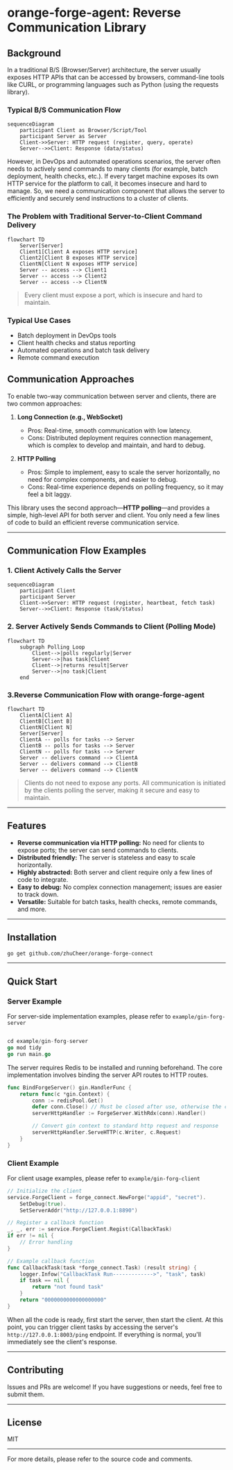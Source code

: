# orange-forge-agent: Reverse Communication Library

## Background

In a traditional B/S (Browser/Server) architecture, the server usually exposes HTTP APIs that can be accessed by browsers, command-line tools like CURL, or programming languages such as Python (using the requests library).

### Typical B/S Communication Flow

```mermaid
sequenceDiagram
    participant Client as Browser/Script/Tool
    participant Server as Server
    Client->>Server: HTTP request (register, query, operate)
    Server-->>Client: Response (data/status)
```

However, in DevOps and automated operations scenarios, the server often needs to actively send commands to many clients (for example, batch deployment, health checks, etc.). If every target machine exposes its own HTTP service for the platform to call, it becomes insecure and hard to manage. So, we need a communication component that allows the server to efficiently and securely send instructions to a cluster of clients.

### The Problem with Traditional Server-to-Client Command Delivery

```mermaid
flowchart TD
    Server[Server]
    Client1[Client A exposes HTTP service]
    Client2[Client B exposes HTTP service]
    ClientN[Client N exposes HTTP service]
    Server -- access --> Client1
    Server -- access --> Client2
    Server -- access --> ClientN
```

> Every client must expose a port, which is insecure and hard to maintain.

### Typical Use Cases
- Batch deployment in DevOps tools
- Client health checks and status reporting
- Automated operations and batch task delivery
- Remote command execution

## Communication Approaches

To enable two-way communication between server and clients, there are two common approaches:

1. **Long Connection (e.g., WebSocket)**
    - Pros: Real-time, smooth communication with low latency.
    - Cons: Distributed deployment requires connection management, which is complex to develop and maintain, and hard to debug.

2. **HTTP Polling**
    - Pros: Simple to implement, easy to scale the server horizontally, no need for complex components, and easier to debug.
    - Cons: Real-time experience depends on polling frequency, so it may feel a bit laggy.

This library uses the second approach—**HTTP polling**—and provides a simple, high-level API for both server and client. You only need a few lines of code to build an efficient reverse communication service.

---

## Communication Flow Examples

### 1. Client Actively Calls the Server

```mermaid
sequenceDiagram
    participant Client
    participant Server
    Client->>Server: HTTP request (register, heartbeat, fetch task)
    Server-->>Client: Response (task/status)
```

### 2. Server Actively Sends Commands to Client (Polling Mode)

```mermaid
flowchart TD
    subgraph Polling Loop
        Client-->|polls regularly|Server
        Server-->|has task|Client
        Client-->|returns result|Server
        Server-->|no task|Client
    end
```

### 3.Reverse Communication Flow with orange-forge-agent

```mermaid
flowchart TD
    ClientA[Client A]
    ClientB[Client B]
    ClientN[Client N]
    Server[Server]
    ClientA -- polls for tasks --> Server
    ClientB -- polls for tasks --> Server
    ClientN -- polls for tasks --> Server
    Server -- delivers command --> ClientA
    Server -- delivers command --> ClientB
    Server -- delivers command --> ClientN
```

> Clients do not need to expose any ports. All communication is initiated by the clients polling the server, making it secure and easy to maintain.

---

## Features

- **Reverse communication via HTTP polling:** No need for clients to expose ports; the server can send commands to clients.
- **Distributed friendly:** The server is stateless and easy to scale horizontally.
- **Highly abstracted:** Both server and client require only a few lines of code to integrate.
- **Easy to debug:** No complex connection management; issues are easier to track down.
- **Versatile:** Suitable for batch tasks, health checks, remote commands, and more.

---

## Installation

```bash
go get github.com/zhuCheer/orange-forge-connect
```

---

## Quick Start

### Server Example


For server-side implementation examples, please refer to `example/gin-forg-server`

```go

cd example/gin-forg-server
go mod tidy
go run main.go

```

The server requires Redis to be installed and running beforehand.
The core implementation involves binding the server API routes to HTTP routes.

```go
func BindForgeServer() gin.HandlerFunc {
	return func(c *gin.Context) {
		conn := redisPool.Get()
		defer conn.Close() // Must be closed after use, otherwise the connection will not be returned to the pool
		serverHttpHandler := ForgeServer.WithRdx(conn).Handler()

		// Convert gin context to standard http request and response
		serverHttpHandler.ServeHTTP(c.Writer, c.Request)
	}
}

```

### Client Example

For client usage examples, please refer to `example/gin-forg-client`

```go
// Initialize the client
service.ForgeClient = forge_connect.NewForge("appid", "secret").
    SetDebug(true).
    SetServerAddr("http://127.0.0.1:8890")

// Register a callback function
_, _, err := service.ForgeClient.Regist(CallbackTask)
if err != nil {
    // Error handling
}

// Example callback function
func CallbackTask(task *forge_connect.Task) (result string) {
    logger.Infow("CallbackTask Run------------->", "task", task)
    if task == nil {
        return "not found task"
    }
    return "0000000000000000000"
}
```

When all the code is ready, first start the server, then start the client. At this point, you can trigger client tasks by accessing the server's `http://127.0.0.1:8003/ping` endpoint. If everything is normal, you'll immediately see the client's response.

---


## Contributing

Issues and PRs are welcome! If you have suggestions or needs, feel free to submit them.

---

## License

MIT

---

For more details, please refer to the source code and comments.